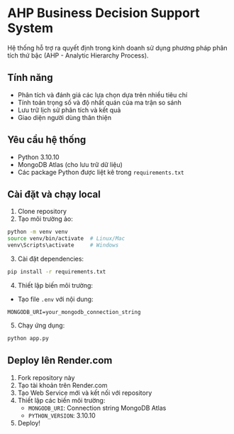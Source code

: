 # AHP Business Decision Support System

Hệ thống hỗ trợ ra quyết định trong kinh doanh sử dụng phương pháp phân tích thứ bậc (AHP - Analytic Hierarchy Process).

## Tính năng

- Phân tích và đánh giá các lựa chọn dựa trên nhiều tiêu chí
- Tính toán trọng số và độ nhất quán của ma trận so sánh
- Lưu trữ lịch sử phân tích và kết quả
- Giao diện người dùng thân thiện

## Yêu cầu hệ thống

- Python 3.10.10
- MongoDB Atlas (cho lưu trữ dữ liệu)
- Các package Python được liệt kê trong `requirements.txt`

## Cài đặt và chạy local

1. Clone repository
2. Tạo môi trường ảo:
```bash
python -m venv venv
source venv/bin/activate  # Linux/Mac
venv\Scripts\activate     # Windows
```
3. Cài đặt dependencies:
```bash
pip install -r requirements.txt
```
4. Thiết lập biến môi trường:
- Tạo file `.env` với nội dung:
```
MONGODB_URI=your_mongodb_connection_string
```
5. Chạy ứng dụng:
```bash
python app.py
```

## Deploy lên Render.com

1. Fork repository này
2. Tạo tài khoản trên Render.com
3. Tạo Web Service mới và kết nối với repository
4. Thiết lập các biến môi trường:
   - `MONGODB_URI`: Connection string MongoDB Atlas
   - `PYTHON_VERSION`: 3.10.10
5. Deploy!
